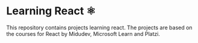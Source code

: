 # Learning React ⚛️

This repository contains projects learning react. The projects are based on the courses for React by Midudev, Microsoft Learn and Platzi.
